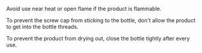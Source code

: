 Avoid use near heat or open flame if the product is flammable.

To prevent the screw cap from sticking to the bottle, don't allow the product to get into the bottle threads.

To prevent the product from drying out, close the bottle tightly after every use.
